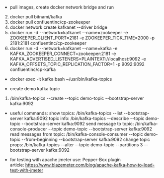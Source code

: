 *  pull images, create docker network bridge and run
2) docker pull bitnami/kafka
3) docker pull confluentinc/cp-zookeeper
4) docker network create kafkanet --driver bridge
5) docker run -d --network=kafkanet --name=zookeeper -e ZOOKEEPER_CLIENT_PORT=2181 -e ZOOKEEPER_TICK_TIME=2000 -p 2181:2181 confluentinc/cp-zookeeper
6) docker run -d --network=kafkanet --name=kafka -e KAFKA_ZOOKEEPER_CONNECT=zookeeper:2181 -e KAFKA_ADVERTISED_LISTENERS=PLAINTEXT://localhost:9092 -e KAFKA_OFFSETS_TOPIC_REPLICATION_FACTOR=1 -p 9092:9092 confluentinc/cp-kafka

* docker exec -it kafka bash
    ~/usr/bin/kafka-topics

* create demo kafka topic
1) /bin/kafka-topics --create --topic demo-topic --bootstrap-server kafka:9092

* useful commands:
show topics: /bin/kafka-topics --list --bootstrap-server kafka:9092
topic info: /bin/kafka-topics --describe --topic demo-topic --bootstrap-server kafka:9092
send message to topic: /bin/kafka-console-producer --topic demo-topic --bootstrap-server kafka:9092
read messages from topic: /bin/kafka-console-consumer --topic demo-topic --from-beginning --bootstrap-server kafka:9092
change topic props:  /bin/kafka-topics --alter --topic demo-topic --partitions 3 --bootstrap-server kafka:9092

* for testing with apache jmeter use: Pepper-Box plugin  
   article: https://www.blazemeter.com/blog/apache-kafka-how-to-load-test-with-jmeter